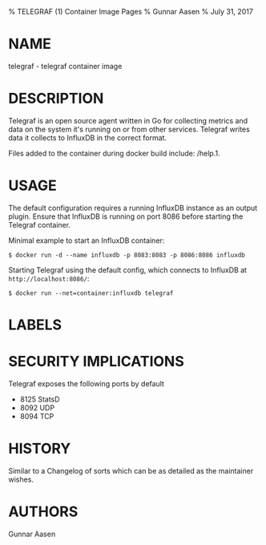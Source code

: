 % TELEGRAF (1) Container Image Pages
% Gunnar Aasen
% July 31, 2017

# NAME
telegraf \- telegraf container image

# DESCRIPTION
Telegraf is an open source agent written in Go for collecting metrics and data on the system it's running on or from other services. Telegraf writes data it collects to InfluxDB in the correct format.

Files added to the container during docker build include: /help.1.

# USAGE

The default configuration requires a running InfluxDB instance as an output plugin. Ensure that InfluxDB is running on port 8086 before starting the Telegraf container.

Minimal example to start an InfluxDB container:

```console
$ docker run -d --name influxdb -p 8083:8083 -p 8086:8086 influxdb
```

Starting Telegraf using the default config, which connects to InfluxDB at `http://localhost:8086/`:

```console
$ docker run --net=container:influxdb telegraf
```

# LABELS

# SECURITY IMPLICATIONS

Telegraf exposes the following ports by default

-	8125 StatsD
-	8092 UDP
-	8094 TCP

# HISTORY
Similar to a Changelog of sorts which can be as detailed as the maintainer wishes.

# AUTHORS
Gunnar Aasen